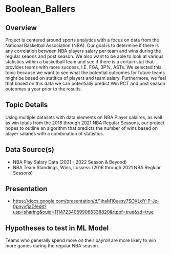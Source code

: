 # Boolean_Ballers

## Overview

Project is centered around sports analytics with a focus on data from the National Basketbal Association (NBA). Our goal is to determine if there is any correlation between NBA players salary per team and wins during the regular seaons and post season. We also want to be able to look at various statistics within a basketball team and see if there is a certain stat that provides teams with more success, I.E. FGA, 3P%, ASTs. We selected this topic because we want to see what the potential outcomes for future teams might be based on statitics of players and team salary. Furthermore, we feel that based on this data we can potentially predict Win PCT and post season outcomes a year prior to the results. 

## Topic Details

Using multiple datasets with data elements on NBA Player salaires, as well as win totals from the 2016 through 2021 NBA Regular Seasons, our project hopes to outline an algorithm that predicts the number of wins based on player salaries with a combination of statistics. 

## Data Source(s)

- NBA Play Salary Data (2021 - 2022 Season & Beyond)
- NBA Team Standings, Wins, Lossess (2016 through 2021 NBA Regluar Seasons)

## Presentation
 - https://docs.google.com/presentation/d/1jhaM10uesy7SOXLdY-P-Jz-0pnyyfjaD/edit?usp=sharing&ouid=111472340599065338820&rtpof=true&sd=true

## Hypotheses to test in ML Model

Teams who generally spend more on their payroll are more likely to win more games during the regular NBA season. 

